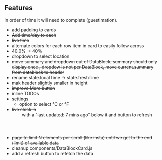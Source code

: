 ## Features ##

In order of time it will need to complete (guestimation).

* ~~add padding to cards~~
* ~~Add time/day to each <DataBlockCard />~~
* ~~live time~~
* alternate colors for each row item in card to easily follow across
* 40.0% -> 40%
* dropdown to select location
* ~~move summary and dropdown out of DataBlock, summary should only display once
  , dropdow is not per DataBlock, move current.summary from datablock to header~~
* rename state.localTime -> state.freshTime
* mak header slightly smaller in height
* ~~improve More button~~
* inline TODOs
* settings
  * option to select °C or °F
* ~~live clock in <Header /> with a "last updated: 7 mins ago" below it and button to refresh~~
* ~~page to limit N elements per scroll (like insta) until we get to the end (limit) of available data~~
* cleanup components/DataBlockCard.js
* add a refresh button to refetch the data

